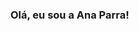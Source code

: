 ### Olá, eu sou a Ana Parra!

<!--
**anacsparra/anacsparra** is a ✨ _special_ ✨ repository because its `README.md` (this file) appears on your GitHub profile.

Here are some ideas to get you started:

👩‍💻 • 3º ano em Técnico em Desenvolvimento de Sistemas
📚 • Amo falar sobre Produtividade, Estudos e Hábitos
💡 • Tenho um canal no YouTube: Ana Parra

- 🔭 I’m currently working on ...
- 🌱 I’m currently learning ...
- 👯 I’m looking to collaborate on ...
- 🤔 I’m looking for help with ...
- 💬 Ask me about ...
- 📫 How to reach me: ...
- 😄 Pronouns: ...
- ⚡ Fun fact: ...
-->
